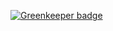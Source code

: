 

[![Greenkeeper badge](https://badges.greenkeeper.io/pedronauck/playgrodd.svg)](https://greenkeeper.io/)